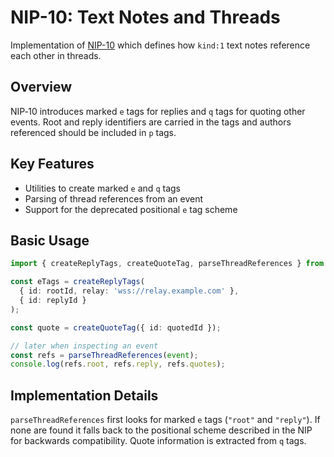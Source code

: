 # NIP-10: Text Notes and Threads

Implementation of [NIP-10](https://github.com/nostr-protocol/nips/blob/master/10.md) which defines how `kind:1` text notes reference each other in threads.

## Overview

NIP‑10 introduces marked `e` tags for replies and `q` tags for quoting other events. Root and reply identifiers are carried in the tags and authors referenced should be included in `p` tags.

## Key Features

- Utilities to create marked `e` and `q` tags
- Parsing of thread references from an event
- Support for the deprecated positional `e` tag scheme

## Basic Usage

```typescript
import { createReplyTags, createQuoteTag, parseThreadReferences } from 'snstr';

const eTags = createReplyTags(
  { id: rootId, relay: 'wss://relay.example.com' },
  { id: replyId }
);

const quote = createQuoteTag({ id: quotedId });

// later when inspecting an event
const refs = parseThreadReferences(event);
console.log(refs.root, refs.reply, refs.quotes);
```

## Implementation Details

`parseThreadReferences` first looks for marked `e` tags (`"root"` and `"reply"`). If none are found it falls back to the positional scheme described in the NIP for backwards compatibility. Quote information is extracted from `q` tags.
